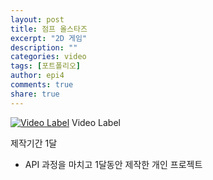 ```yaml
---
layout: post
title: 점프 올스타즈
excerpt: "2D 게임"
description: ""
categories: video
tags: [포트폴리오]
author: epi4
comments: true
share: true
---
```


[![Video Label](http://img.youtube.com/vi/Su7p872klT4/0.jpg)](https://www.youtube.com/watch?v=Su7p872klT4) Video Label

제작기간 1달
- API 과정을 마치고 1달동안 제작한 개인 프로젝트